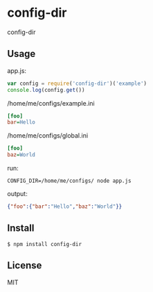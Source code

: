 # config-dir

config-dir

## Usage

app.js:
```js
var config = require('config-dir')('example')
console.log(config.get())
```

/home/me/configs/example.ini
```ini
[foo]
bar=Hello
```

/home/me/configs/global.ini
```ini
[foo]
baz=World
```

run:

    CONFIG_DIR=/home/me/configs/ node app.js

output:

```json
{"foo":{"bar":"Hello","baz":"World"}}
```

## Install

    $ npm install config-dir

## License

MIT
